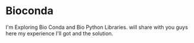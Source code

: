 # Bioconda
I'm Exploring Bio Conda and Bio Python Libraries. will share with you guys here my  experience I'll got and the solution.
